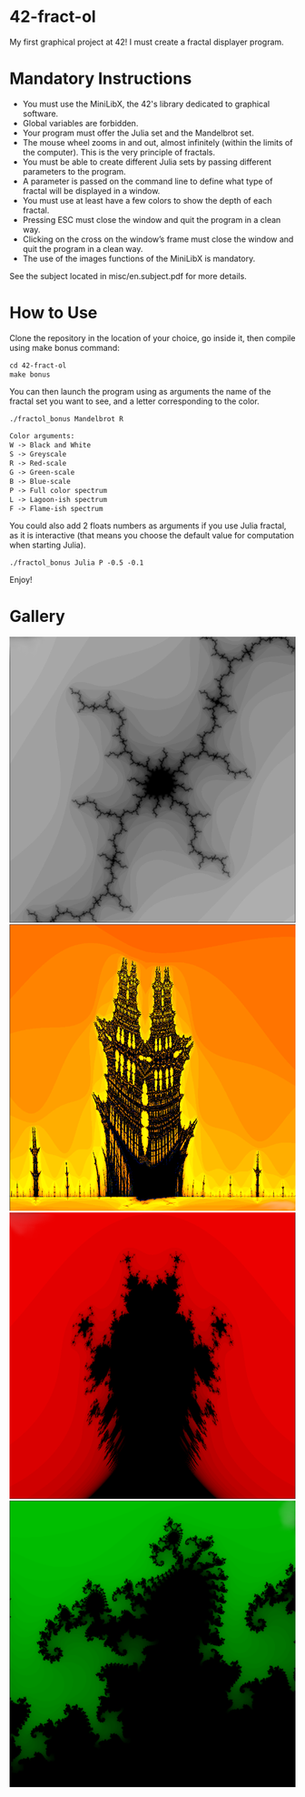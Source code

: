 # 42-fract-ol
My first graphical project at 42! I must create a fractal displayer program.

# Mandatory Instructions
 - You must use the MiniLibX, the 42's library dedicated to graphical software.
 - Global variables are forbidden.
 - Your program must offer the Julia set and the Mandelbrot set.
 - The mouse wheel zooms in and out, almost infinitely (within the limits of the computer). This is the very principle of fractals.
 - You must be able to create different Julia sets by passing different parameters to the program.
 - A parameter is passed on the command line to define what type of fractal will be displayed in a window.
 - You must use at least have a few colors to show the depth of each fractal.
 - Pressing ESC must close the window and quit the program in a clean way.
 - Clicking on the cross on the window’s frame must close the window and quit the program in a clean way.
 - The use of the images functions of the MiniLibX is mandatory.

See the subject located in misc/en.subject.pdf for more details.

# How to Use
Clone the repository in the location of your choice, go inside it, then compile using make bonus command:
```
cd 42-fract-ol
make bonus
```
You can then launch the program using as arguments the name of the fractal set you want to see, and a letter corresponding to the color.
```
./fractol_bonus Mandelbrot R
```
```
Color arguments:
W -> Black and White
S -> Greyscale
R -> Red-scale
G -> Green-scale
B -> Blue-scale
P -> Full color spectrum
L -> Lagoon-ish spectrum
F -> Flame-ish spectrum
```
You could also add 2 floats numbers as arguments if you use Julia fractal, as it is interactive (that means you choose the default value for computation when starting Julia).
```
./fractol_bonus Julia P -0.5 -0.1
```

Enjoy!

# Gallery
![The_Eye_of_Terror.png](misc/The_Eye_of_Terror.png)
![Cortes](misc/Cortes.png)
![Mantis](misc/Mantis.png)
![Mandelbrots_Seahorses](misc/Mandelbrots_Seahorses.png)
